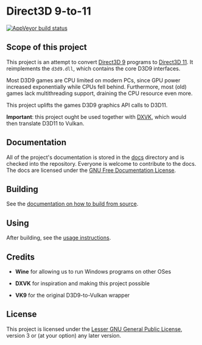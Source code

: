 # Direct3D 9-to-11

[![AppVeyor build status](https://ci.appveyor.com/api/projects/status/30d6a8gwk4w0u4h8?svg=true)](https://ci.appveyor.com/project/GuildMasterInfinite/d3d9-to-11)

## Scope of this project

This project is an attempt to convert [Direct3D 9](https://en.wikipedia.org/wiki/Direct3D#Direct3D_9) programs
to [Direct3D 11](https://en.wikipedia.org/wiki/Direct3D#Direct3D_11).
It reimplements the `d3d9.dll`, which contains the core D3D9 interfaces.

Most D3D9 games are CPU limited on modern PCs, since GPU power increased exponentially while CPUs fell behind.
Furthermore, most (old) games lack multithreading support, draining the CPU resource even more.

This project uplifts the games D3D9 graphics API calls to D3D11.

**Important**: this project ought be used together with [DXVK](https://github.com/doitsujin/dxvk/), which would then translate D3D11 to Vulkan.

## Documentation

All of the project's documentation is stored in the [docs](docs/index.md) directory and is checked into the repository.
Everyone is welcome to contribute to the docs. The docs are licensed under the [GNU Free Documentation License](docs/license.md).

## Building

See the [documentation on how to build from source](docs/building.md).

## Using

After building, see the [usage instructions](docs/usage.md).

## Credits

- **Wine** for allowing us to run Windows programs on other OSes

- **DXVK** for inspiration and making this project possible

- **VK9** for the original D3D9-to-Vulkan wrapper

## License

This project is licensed under the [Lesser GNU General Public License](LICENSE), version 3 or (at your option) any later version.
